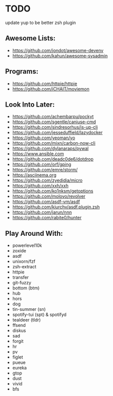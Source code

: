 # TODO
update yup to be better zsh plugin

## Awesome Lists:
<!-- - https://github.com/agarrharr/awesome-cli-apps -->
<!-- - https://github.com/Kikobeats/awesome-cli -->
<!-- - https://project-awesome.org/umutphp/awesome-cli -->
<!-- - https://github.com/herrbischoff/awesome-command-line-apps -->
<!-- - https://github.com/alebcay/awesome-shell -->
<!-- - https://github.com/k4m4/terminals-are-sexy -->
<!-- - https://github.com/unixorn/awesome-zsh-plugins -->
- https://github.com/jondot/awesome-devenv
- https://github.com/kahun/awesome-sysadmin

## Programs:
- https://github.com/httpie/httpie
- https://github.com/iCHAIT/moviemon

## Look Into Later:
- https://github.com/achembarpu/pockyt
- https://github.com/sgentle/caniuse-cmd
- https://github.com/sindresorhus/is-up-cli
- https://github.com/jesseduffield/lazydocker
- https://github.com/yeoman/yo
- https://github.com/mixn/carbon-now-cli
- https://github.com/dylanaraps/pywal
- https://www.ansible.com
- https://github.com/deadc0de6/dotdrop
- https://github.com/orf/gping
- https://github.com/emre/storm/
- https://asciinema.org
- https://github.com/zyedidia/micro
- https://github.com/xxh/xxh
- https://github.com/ko1nksm/getoptions
- https://github.com/molovo/revolver
- https://github.com/asdf-vm/asdf
- https://github.com/kiurchv/asdf.plugin.zsh
- https://github.com/jarun/nnn
- https://github.com/rabite0/hunter

## Play Around With:
- powerlevel10k
- zoxide
- asdf
- unixorn/fzf
- zsh-extract
- httpie
- transfer
- git-fuzzy
- bottom (btm)
- hub
- hors
- dog
- tin-summer (sn)
- spotify-tui (spt) & spotifyd
- tealdeer (tldr)
- ffsend
- diskus
- sad
- forgit
- hr
- pv
- figlet
- pueue
- eureka
- gtop
- dust
- vivid
- bfs


